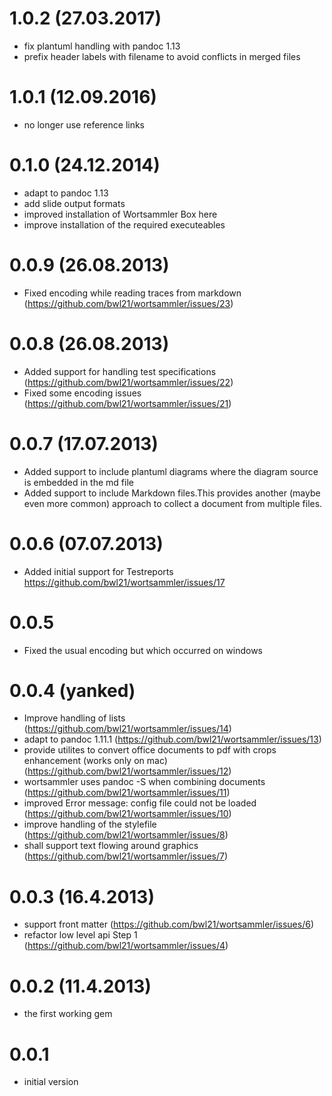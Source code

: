 # 1.0.2 (27.03.2017)
-   fix plantuml handling with pandoc 1.13
-   prefix header labels with filename to avoid conflicts in merged files

# 1.0.1 (12.09.2016)

-   no longer use reference links

# 0.1.0 (24.12.2014)

-   adapt to pandoc 1.13
-   add slide output formats
-   improved installation of Wortsammler Box here
-   improve installation of the required executeables

# 0.0.9 (26.08.2013)

-   Fixed encoding while reading traces from markdown
    (https://github.com/bwl21/wortsammler/issues/23)

# 0.0.8 (26.08.2013)

-   Added support for handling test specifications
    (https://github.com/bwl21/wortsammler/issues/22)
-   Fixed some encoding issues
    (https://github.com/bwl21/wortsammler/issues/21)

# 0.0.7 (17.07.2013)

-   Added support to include plantuml diagrams where the diagram source
    is embedded in the md file
-   Added support to include Markdown files.This provides another (maybe
    even more common) approach to collect a document from multiple
    files.

# 0.0.6 (07.07.2013)

-   Added initial support for Testreports
    <https://github.com/bwl21/wortsammler/issues/17>

# 0.0.5

-   Fixed the usual encoding but which occurred on windows

# 0.0.4 (yanked)

-   Improve handling of lists
    (https://github.com/bwl21/wortsammler/issues/14)
-   adapt to pandoc 1.11.1
    (https://github.com/bwl21/wortsammler/issues/13)
-   provide utilites to convert office documents to pdf with crops
    enhancement (works only on mac)
    (https://github.com/bwl21/wortsammler/issues/12)
-   wortsammler uses pandoc -S when combining documents
    (https://github.com/bwl21/wortsammler/issues/11)
-   improved Error message: config file could not be loaded
    (https://github.com/bwl21/wortsammler/issues/10)
-   improve handling of the stylefile
    (https://github.com/bwl21/wortsammler/issues/8)
-   shall support text flowing around graphics
    (https://github.com/bwl21/wortsammler/issues/7)

# 0.0.3 (16.4.2013)

-   support front matter (https://github.com/bwl21/wortsammler/issues/6)
-   refactor low level api Step 1
    (https://github.com/bwl21/wortsammler/issues/4)

# 0.0.2 (11.4.2013)

-   the first working gem

# 0.0.1

-   initial version
